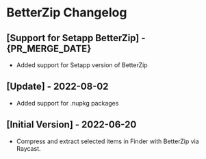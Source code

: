 # BetterZip Changelog

## [Support for Setapp BetterZip] - {PR_MERGE_DATE}

- Added support for Setapp version of BetterZip

## [Update] - 2022-08-02

- Added support for .nupkg packages

## [Initial Version] - 2022-06-20

- Compress and extract selected items in Finder with BetterZip via Raycast.
